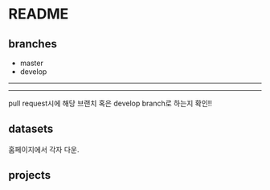# README
## branches
* master
* develop
---

---
pull request시에 해당 브랜치 혹은 develop branch로 하는지 확인!!
## datasets
홈페이지에서 각자 다운.
## projects

